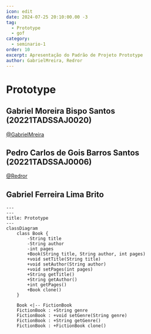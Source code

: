 ```yaml
---
icon: edit
date: 2024-07-25 20:10:00.00 -3
tag:
  - Prototype
  - gof
category:
  - seminario-1
order: 10
excerpt: Apresentação do Padrão de Projeto Prototype
author: GabrielMreira, Redror
---
```


# Prototype

## Gabriel Moreira Bispo Santos (20221TADSSAJ0020)
[@GabrielMreira](https://github.com/GabrielMreira)

<!-- @include: ../../../includes/seminario-1-GabrielMreira/README.md -->


## Pedro Carlos de Gois Barros Santos (20221TADSSAJ0006)
[@Redror](https://github.com/Redror)

<!-- @include: ../../../includes/seminario-1-Redror/README.md -->

## Gabriel Ferreira Lima Brito
```mermaid
---
---
title: Prototype
---
classDiagram
    class Book {
        -String title
        -String author
        -int pages
        +Book(String title, String author, int pages)
        +void setTitle(String title)
        +void setAuthor(String author)
        +void setPages(int pages)
        +String getTitle()
        +String getAuthor()
        +int getPages()
        +Book clone()
    }

    Book <|-- FictionBook
    FictionBook : +String genre
    FictionBook : +void setGenre(String genre)
    FictionBook : +String getGenre()
    FictionBook : +FictionBook clone()




```
